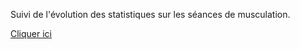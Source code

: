 Suivi de l'évolution des statistiques sur les séances de musculation.

[Cliquer ici](https://clementrx.github.io/workout_analysis/)
